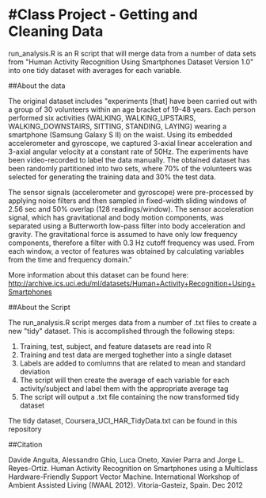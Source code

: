 #Class Project - Getting and Cleaning Data
===============================

run_analysis.R is an R script that will merge data from a number of data sets from "Human Activity Recognition Using Smartphones Dataset Version 1.0" into one tidy dataset with averages for each variable.

##About the data

The original dataset includes "experiments [that] have been carried out with a group of 30 volunteers within an age bracket of 19-48 years. Each person performed six activities (WALKING, WALKING_UPSTAIRS, WALKING_DOWNSTAIRS, SITTING, STANDING, LAYING) wearing a smartphone (Samsung Galaxy S II) on the waist. Using its embedded accelerometer and gyroscope, we captured 3-axial linear acceleration and 3-axial angular velocity at a constant rate of 50Hz. The experiments have been video-recorded to label the data manually. The obtained dataset has been randomly partitioned into two sets, where 70% of the volunteers was selected for generating the training data and 30% the test data. 

The sensor signals (accelerometer and gyroscope) were pre-processed by applying noise filters and then sampled in fixed-width sliding windows of 2.56 sec and 50% overlap (128 readings/window). The sensor acceleration signal, which has gravitational and body motion components, was separated using a Butterworth low-pass filter into body acceleration and gravity. The gravitational force is assumed to have only low frequency components, therefore a filter with 0.3 Hz cutoff frequency was used. From each window, a vector of features was obtained by calculating variables from the time and frequency domain."

More information about this dataset can be found here: http://archive.ics.uci.edu/ml/datasets/Human+Activity+Recognition+Using+Smartphones  

##About the Script

The run_analysis.R script merges data from a number of .txt files to create a new "tidy" dataset. This is accomplished through the following steps:

1) Training, test, subject, and feature datasets are read into R
2) Training and test data are merged toghether into a single dataset
3) Labels are added to comlumns that are related to mean and standard deviation
4) The script will then create the average of each variable for each activity/subject and label them with the appropriate average tag
4) The script will output a .txt file containing the now transformed tidy dataset

The tidy dataset, Coursera_UCI_HAR_TidyData.txt can be found in this repository

##Citation

Davide Anguita, Alessandro Ghio, Luca Oneto, Xavier Parra and Jorge L. Reyes-Ortiz. Human Activity Recognition on Smartphones using a Multiclass Hardware-Friendly Support Vector Machine. International Workshop of Ambient Assisted Living (IWAAL 2012). Vitoria-Gasteiz, Spain. Dec 2012